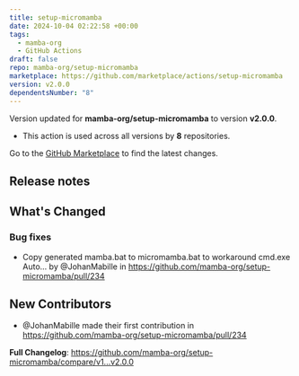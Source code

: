 ```yaml
---
title: setup-micromamba
date: 2024-10-04 02:22:58 +00:00
tags:
  - mamba-org
  - GitHub Actions
draft: false
repo: mamba-org/setup-micromamba
marketplace: https://github.com/marketplace/actions/setup-micromamba
version: v2.0.0
dependentsNumber: "8"
---
```



Version updated for **mamba-org/setup-micromamba** to version **v2.0.0**.
- This action is used across all versions by **8** repositories.

Go to the [GitHub Marketplace](https://github.com/marketplace/actions/setup-micromamba) to find the latest changes.

## Release notes

<!-- Release notes generated using configuration in .github/release.yml at v2.0.0 -->

## What's Changed
### Bug fixes
* Copy generated mamba.bat to micromamba.bat to workaround cmd.exe Auto… by @JohanMabille in https://github.com/mamba-org/setup-micromamba/pull/234

## New Contributors
* @JohanMabille made their first contribution in https://github.com/mamba-org/setup-micromamba/pull/234

**Full Changelog**: https://github.com/mamba-org/setup-micromamba/compare/v1...v2.0.0
